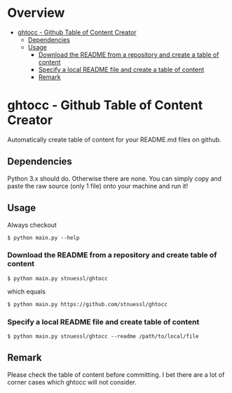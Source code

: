 # Overview
* [ghtocc - Github Table of Content Creator](https://github.com/stnuessl/ghtocc#ghtocc---github-table-of-content-creator)
    * [Dependencies](https://github.com/stnuessl/ghtocc#dependencies)
    * [Usage](https://github.com/stnuessl/ghtocc#usage)
        * [Download the README from a repository and create a table of content](https://github.com/stnuessl/ghtocc#download-the-readme-from-a-repository-and-create-a-table-of-content)
        * [Specify a local README file and create a table of content](https://github.com/stnuessl/ghtocc#specify-a-local-readme-file-and-create-a-table-of-content)
        * [Remark](https://github.com/stnuessl/ghtocc#remark)

# ghtocc - Github Table of Content Creator

Automatically create table of content for your README.md files on github.

## Dependencies

Python 3.x should do. Otherwise there are none. You can simply copy and paste
the raw source (only 1 file) onto your machine and run it!

## Usage

Always checkout 

```
$ python main.py --help
```

### Download the README from a repository and create table of content

```
$ python main.py stnuessl/ghtocc
```

which equals

```
$ python main.py https://github.com/stnuessl/ghtocc
```

### Specify a local README file and create table of content

```
$ python main.py stnuessl/ghtocc --readme /path/to/local/file
```

## Remark

Please check the table of content before committing. I bet there are a lot of
corner cases which ghtocc will not consider.